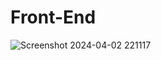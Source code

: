 # Front-End
![Screenshot 2024-04-02 221117](https://github.com/Nargis4/Front-End/assets/147493948/f8220c8f-4f13-42bd-9e28-e8885c6f5e89)
